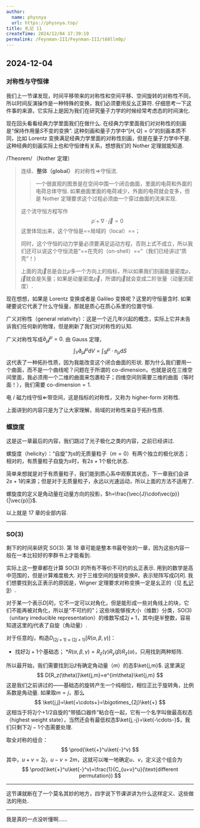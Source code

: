```yaml
---
author:
  name: physnya
  url: https://physnya.top/
title: 札记 11
createTime: 2024/12/04 17:39:19
permalink: /Feynman-III/Feynman-III/t68llm9p/
---
```

## 2024-12-04

### 对称性与守恒律

我们上一节课发现，时间平移带来的对称性和空间平移、空间旋转的对称性不同，所以时间反演操作是一种特殊的变换，我们必须要用反幺正算符. 仔细思考一下这件事的来源，它实际上是因为我们在研究量子力学的时候经常考虑态的时间演化.

现在回头看看经典力学里面我们在做什么. 在经典力学里面我们对对称性的刻画是“保持作用量$S$不变的变换”. 这种刻画和量子力学中“$[H,Q]=0$”的刻画本质不同，比如 Lorentz 变换满足经典力学里面的对称性刻画，但是在量子力学中不是. 这种经典的刻画实际上也和守恒律有关系，想想我们的 Nother 定理就能知道.

/Theorem/ （Nother 定理）

> 连续、**整体（global）** 的对称性$\Longrightarrow$守恒流.
>
> > 一个很直观的图景是在空间中围一个闭合曲面，里面的电荷和外面的电荷总体守恒. 如果曲面里面的电荷减少，外面的电荷就会变多，但是 Nother 定理要求这个过程必须由一个穿过曲面的流来实现.
>
> 这个流守恒方程写作
>$$
> \dot{\rho}+\nabla\cdot\vec{j}=0
>$$
> 这里体现出来，这个守恒是==局域的（local）==；
>
> 同时，这个守恒的动力学量必须要满足运动方程，否则上式不成立，所以我们还可以说这个守恒流是“==在壳的（on-shell）==”（我们已经讲过“质壳”！）
>
> 上面的流$\vec{j}$总是会比$\rho$多一个方向上的指标，所以如果我们刻画能量密度$\rho$，$\vec{j}$就会是矢量；如果是动量密度$\vec{\rho}$，所谓的$\vec{j}$就会变成二阶张量（动量流密度）.

现在想想，如果是 Lorentz 变换或者是 Galileo 变换呢？这里的守恒量含时. 如果硬要说它代表了什么守恒量，那就是质心在质心系里的位置守恒.

广义对称性（general relativity）：这是一个近几年兴起的概念，实际上它并未告诉我们任何新的物理，但是刷新了我们对对称性的认知.

广义对称性写成$\partial_\mu j^\mu=0$. 由 Gauss 定理，
$$
\int_V\partial_\mu j^\mu\text{d}V=\int_S j^\mu\cdot n_\mu\text{d}S
$$
这代表了一种拓扑性质，因为我能改变这个闭合曲面的形状. 那为什么我们要用一个曲面，而不是一个曲线呢？问题在于所谓的 co-dimension，也就是说在三维空间里面，我必须用一个二维的曲面来包裹粒子；四维空间则需要三维的曲面（等时面！），我们需要 co-dimension$=1$.

电 / 磁力线守恒$\Longleftarrow$带空间，这是指标的对称性，又称为 higher-form 对称性.

上面讲到的内容只是为了让大家理解，局域的对称性来自于拓扑性质.

### 螺旋度

这是这一章最后的内容，我们跳过了光子极化之类的内容，之前已经讲过.

螺旋度（helicity）：“自旋”为$s$的无质量粒子（$m=0$）有两个独立的极化状态；相对的，有质量粒子自旋为$s$时，有$2s+1$个极化状态.

简单来想就是对于有质量粒子，我们能到质心系中观察其状态，下一章我们会讲$2s+1$的来源；但是对于无质量粒子，永远以光速运动，所以上面的方法不适用了.

螺旋度的定义是角动量在动量方向的投影，$h=\frac{\vec{J}\cdot\vec{p}}{|\vec{p}|}$.

以上就是 17 章的全部内容.

---

### SO(3)

剩下的时间来研究 SO(3). 第 18 章可能是整本书最夸张的一章，因为这些内容一般在一本比较好的李群书上才能看到.

实际上这一整章都在计算 SO(3) 的所有不等价不可约的幺正表示. 用到的数学是高中范围的，但是计算难度极大. 对于三维空间的旋转变换$R$，表示矩阵写成$D[R]$. 我们想要找到幺正表示的原因是，Wigner 定理要求对称变换一定是幺正的（见 [札记 9](/Feynman-III/Feynman-III/5gz1jknj/)）.

对于某一个表示$D[R]$，它不一定可以对角化，但是能形成一些对角线上的块，它们不能再被对角化，所以是“不可约的”；这些块能够按大小（维数）分类，SO(3)（unitary irreducible representation）的维数写成$2j+1$，其中$j$是半整数，容易知道这里的$j$代表了自旋（角动量）.

对于任意的$j$，构造$D_{(2j+1)\times(2j+1)}[R(\alpha,\beta,\gamma)]$：

* 找好$2j+1$个基础态；
*$R(\alpha,\beta,\gamma)=R_z(\gamma)R_y(\beta)R_z(\alpha)$，只用找到两种矩阵.

所以最开始，我们需要找到沿$\hat{z}$有确定角动量（$m$）的态$\ket{j,m}$. 这里满足
$$
D[R_z(\theta)]\ket{j,m}=e^{im\theta}\ket{j,m}
$$
这是我们之前讲过的——基础态的旋转产生一个纯相位，相位正比于旋转角，比例系数是角动量. 如果取$m=j$，那么
$$
\ket{j,j}=\ket{+\cdots+}=\bigotimes_{2j}\ket{+}
$$
这相当于将$2j$个$+1/2$自旋的“带插口器件”粘合在一起，它有一个名字叫做最高权态（highest weight state），当然还会有最低权态$\ket{j,-j}=\ket{-\cdots-}$，我们只剩下$2j-1$个态需要处理.

取全对称的组合：
$$
\prod(\ket{+}^u\ket{-}^v)
$$
其中，$u+v=2j$，$u-v=2m$，这就可以唯一地确定$u$、$v$，定义这个组合为
$$
\prod(\ket{+}^u\ket{-}^v)=\frac{1}{C_{u+v}^u}(\text{different permutation})
$$

---

这节课就断在了一个莫名其妙的地方，四字说下节课讲讲为什么这样定义、这些做法的用处.

---

我是真的一点没听懂啊……